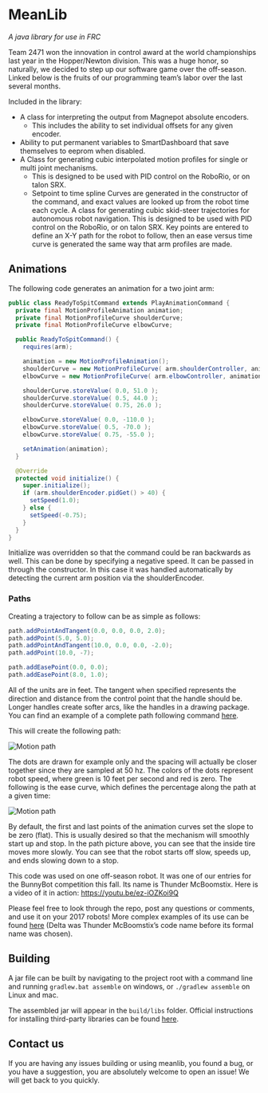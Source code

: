 # MeanLib
*A java library for use in FRC*

Team 2471 won the innovation in control award at the world championships last year in the Hopper/Newton division. This was a huge honor, 
so naturally, we decided to step up our software game over the off-season. Linked below is the fruits of our programming team’s 
labor over the last several months.

Included in the library:

* A class for interpreting the output from Magnepot absolute encoders.
  *  This includes the ability to set individual offsets for any given encoder.
* Ability to put permanent variables to SmartDashboard that save themselves to eeprom when disabled.
* A Class for generating cubic interpolated motion profiles for single or multi joint mechanisms.
  * This is designed to be used with PID control on the RoboRio, or on talon SRX. 
  * Setpoint to time spline Curves are generated in the constructor of the command, and 
  exact values are looked up from the robot time each cycle.
A class for generating cubic skid-steer trajectories for autonomous robot navigation. 
This is designed to be used with PID control on the RoboRio, or on talon SRX. 
Key points are entered to define an X-Y path for the robot to follow, 
then an ease versus time curve is generated the same way that arm profiles are made.

## Animations

The following code generates an animation for a two joint arm:
```java
public class ReadyToSpitCommand extends PlayAnimationCommand {
  private final MotionProfileAnimation animation;
  private final MotionProfileCurve shoulderCurve;
  private final MotionProfileCurve elbowCurve;

  public ReadyToSpitCommand() {
    requires(arm);

    animation = new MotionProfileAnimation();
    shoulderCurve = new MotionProfileCurve( arm.shoulderController, animation );
    elbowCurve = new MotionProfileCurve( arm.elbowController, animation );

    shoulderCurve.storeValue( 0.0, 51.0 );
    shoulderCurve.storeValue( 0.5, 44.0 );
    shoulderCurve.storeValue( 0.75, 26.0 );

    elbowCurve.storeValue( 0.0, -110.0 );
    elbowCurve.storeValue( 0.5, -70.0 );
    elbowCurve.storeValue( 0.75, -55.0 );

    setAnimation(animation);
  }

  @Override
  protected void initialize() {
    super.initialize();
    if (arm.shoulderEncoder.pidGet() > 40) {
      setSpeed(1.0);
    } else {
      setSpeed(-0.75);
    }
  }
}
```

Initialize was overridden so that the command could be ran backwards as well.  This can be done by specifying a negative speed.
It can be passed in through the constructor.  In this case it was handled automatically by detecting the current arm position 
via the shoulderEncoder.

### Paths

Creating a trajectory to follow can be as simple as follows:
```java
path.addPointAndTangent(0.0, 0.0, 0.0, 2.0);
path.addPoint(5.0, 5.0);
path.addPointAndTangent(10.0, 0.0, 0.0, -2.0);
path.addPoint(10.0, -7);

path.addEasePoint(0.0, 0.0);
path.addEasePoint(8.0, 1.0);
```

All of the units are in feet.  The tangent when specified represents the direction and distance from the control point that the
handle should be.  Longer handles create softer arcs, like the handles in a drawing package.
You can find an example of a complete path following command [here](https://github.com/TeamMeanMachine/2016BunnyBot/blob/master/Delta/src/main/java/org/team2471/bunnybot/autonomouscommands/DriveArroundCanLeft.java).

This will create the following path:

![Motion path](https://ipfs.pics/ipfs/QmSsspmJQjQhkDp1anz23vPTnLxtseWU1smFELEEvyei73)

The dots are drawn for example only and the spacing will actually be closer together since they are sampled at 50 hz.  The colors of the dots represent robot speed, where green is 10 feet per second and red is zero.
The following is the ease curve, which defines the percentage along the path at a given time:

![Motion path](https://ipfs.pics/ipfs/QmZaRBZRQtWHXmHMLASjbh8A5KTL2p3Eh8cYVZ9YhkxPdD)

By default, the first and last points of the animation curves set the slope to be zero (flat).  This is usually desired so that
the mechanism will smoothly start up and stop.  In the path picture above, you can see that the inside tire moves more slowly.
You can see that the robot starts off slow, speeds up, and ends slowing down to a stop.

This code was used on one off-season robot. It was one of our entries for the BunnyBot competition this fall.
Its name is Thunder McBoomstix. Here is a video of it in action:
https://youtu.be/ez-iOZKoi9Q

Please feel free to look through the repo, post any questions or comments, and use it on your 2017 robots!
More complex examples of its use can be found [here](https://github.com/TeamMeanMachine/2016BunnyBot/tree/master/Delta) 
(Delta was Thunder McBoomstix’s code name before its formal name was chosen).

## Building

A jar file can be built by navigating to the project root with a command line and 
running `gradlew.bat assemble` on windows, or `./gradlew assemble` on Linux and mac.

The assembled jar will appear in the `build/libs` folder.
Official instructions for installing third-party libraries can be found [here](https://wpilib.screenstepslive.com/s/4485/m/13503/l/682619-3rd-party-libraries).

## Contact us

If you are having any issues building or using meanlib, you found a bug, or you have a suggestion, you are absolutely welcome to 
open an issue! We will get back to you quickly.
